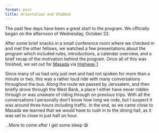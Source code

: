 ```yaml
---
format: post
title: Orientation and Shabbat
---
```


The past few days have been a great start to the program. We officially began on the afternoon of Wednesday, October 22.

After some brief snacks in a small conference room where we checked in and met the other fellows, we watched a few presentations about the program which included rules, introductions, a calendar overview, and a brief recap of the motivation behind the program. Once all of this was finished, we set out for [Masada](http://en.wikipedia.org/wiki/Masada) via [Highway 1](http://en.wikipedia.org/wiki/Highway_1_(Israel))

Since many of us had only just met and had not spoken for more than a minute or two, this was a rather loud ride with many conversations throughout the bus. Along the route we passed by Jerusalem, and then briefly drove through the West Bank, a place I either have never ridden through or was unaware of riding through on previous trips. With all the conversations I personally don't know how long we rode, but I suspect it was around three hours including traffic. In the end, as we came close to Masada we learned that we would have to rush in to the dining hall, as it was set to close in just half an hour.

...More to come after I get some sleep :sleepy:
